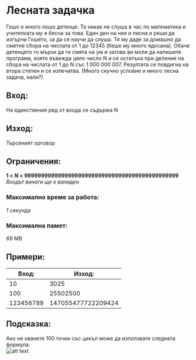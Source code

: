 # Лесната задачка

Гошо е много лошо детенце. То никак не слуша в час по математика и учителката му е бясна за това. Един ден на нея и писна и реши да изгърчи Гошето, за да се научи да слуша. Тя му даде за домашно да сметне сбора на числата от 1 до 12345 (беше му много ядосана). Обаче детенцето го мързи да ги смята на ум и затова ви моли да напишете програма, която въвежда цяло число N и се остатъка при деление на сбора на числата от 1 до N със 1 000 000 007. Резултата се повдигна на втора степен и се изпечатва. (Много скучно условие и много лесна задача, нали?)

## Вход:
На единствения ред от входа се съдържа N

## Изход:
Търсеният орговор

## Ограничения:
**1 < _N_ < 9999999999999999999999999999999999999999999999** <br>
_Входът винаги ще е валиден_

### Максимално време за работа:
_1_ секунда

### Максимална памет:
_69_ MB

## Примери:
| **Вход:**  | **Изход:**         |
| ---------- | ------------------ |
| 10         | 3025               |
| 100        | 25502500           |
| 123456789  | 147055477722209424 |

## Подсказка:
Ако не хванете 100 точки със цикъл може да използвате следната формула: <br>
![alt text](http://www1.znam.bg/zmonres/edu/matematika%2011%20klas_Anubis/MAT2/images/pic092.gif)

